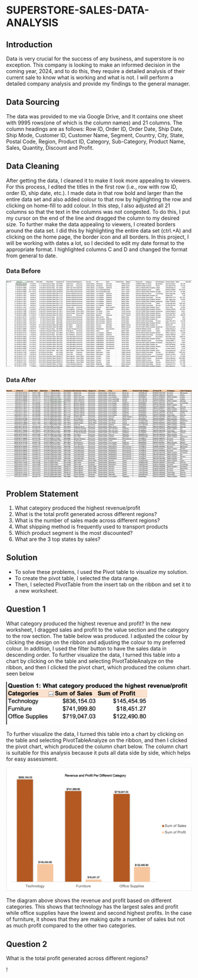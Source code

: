 # SUPERSTORE-SALES-DATA-ANALYSIS
## Introduction 
Data is very crucial for the success of any business, and superstore is no exception. This company is looking to make an informed decision in the coming year, 2024, and to do this, they require a detailed analysis of their current sale to know what is working and what is not. I will perform a detailed company analysis and provide my findings to the general manager. 
## Data Sourcing 
The data was provided to me via Google Drive, and It contains one sheet with 9995 rows(one of which is the column names) and 21 columns. The column headings are as follows: Row ID, Order ID, Order Date, Ship Date, Ship Mode, Customer ID, Customer Name, Segment, Country, City, State, Postal Code, Region, Product ID, Category, Sub-Category, Product Name, Sales, Quantity, Discount and Profit.

## Data Cleaning 
After getting the data,  I cleaned it to make it look more appealing to viewers. For this process, I edited the titles in the first row (i.e., row with row ID, order ID, ship date, etc.). I made data in that row bold and larger than the entire data set and also added colour to that row by highlighting the row and clicking on home-fill to add colour. In this step, I also adjusted all 21 columns so that the text in the columns was not congested. To do this, I put my cursor on the end of the line and dragged the column to my desired size. To further make the data appealing to viewers, I created borders around the data set. I did this by highlighting the entire data set (ctrl.+A) and clicking on the home page, the border icon and all borders. In this project, I will be working with dates a lot, so I decided to edit my date format to the appropriate format. I highlighted columns C and D  and changed the format from general to date.

### Data Before 
![](Initial_Data.jpg) 


### Data After
![](Edited_Data.jpg) 

## Problem Statement 
1. What category produced the highest revenue/profit 
2. What is the total profit generated across different regions? 
3. What is the number of sales made across different regions?
4. What shipping method is frequently used to transport products 
5. Which product segment is the most discounted? 
6. What are the 3 top states by sales? 

## Solution 
- To solve these problems, I used the Pivot table to visualize my solution.
- To create the pivot table, I selected the data range. 
- Then, I selected PivotTable from the insert tab on the ribbon and set it to a new worksheet.

## Question 1 
What category produced the highest revenue and profit? 
In the new worksheet, I dragged sales and profit to the value section and the category to the row section. The table below was produced. I adjusted the colour by clicking the design on the ribbon and adjusting the colour to my preferred colour. In addition, I used the filter button to have the sales data in descending order. To further visualize the data, I turned this table into a chart by clicking on the table and selecting PivotTableAnalyze on the ribbon, and then I clicked the pivot chart, which produced the column chart. seen below 

![](Question1_Analysis.jpg) 

To further visualize the data, I turned this table into a chart by clicking on the table and selecting PivotTableAnalyze on the ribbon, and then I clicked the pivot chart, which produced the column chart below. The column chart is suitable for this analysis because it puts all data side by side, which helps for easy assessment. 

![](Question1_Visuals.jpg) 

The diagram above shows the revenue and profit based on different categories. This shows that technology has the largest sales and profit while office supplies have the lowest and second highest profits. In the case of furniture, it shows that they are making quite a number of sales but not as much profit compared to the other two categories.

## Question 2 
 What is the total profit generated across different regions? 



 !

